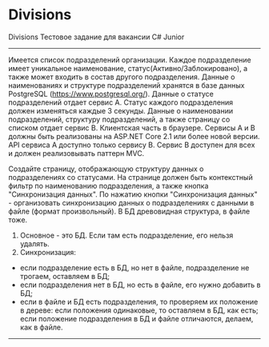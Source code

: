 # Divisions
 Divisions
Тестовое задание для вакансии C# Junior
___________________________________________________________________________________________________________________________________________________________________

Имеется список подразделений организации. 
Каждое подразделение имеет уникальное наименование, статус(Активно/Заблокировано), а также может входить в состав другого подразделения. 
Данные о наименованиях и структуре подразделений хранятся в базе данных PostgreSQL (https://www.postgresql.org/).
Данные о статусе подразделений отдает сервис А. Статус каждого подразделения должен изменяться каждые 3 секунды.
Данные о наименовании подразделений, структуру подразделений, а также страницу со списком отдает сервис B.
Клиентская часть в браузере. 
Сервисы А и B должны быть реализованы на ASP.NET Core 2.1 или более новой версии.
API сервиса А доступно только сервису B. Сервис B доступен для всех и должен реализовывать паттерн MVC.

Создайте страницу, отображающую структуру данных о подразделениях со статусами.
На странице должен быть контекстный фильтр по наименованию подразделения, а также кнопка "Синхронизация данных". 
По нажатию кнопки "Синхронизация данных" - организовать синхронизацию данных о подразделениях с данными в файле (формат произвольный).
В БД древовидная структура, в файле тоже.
1. Основное - это БД. Если там есть подразделение, его нельзя удалять.
2. Синхронизация:
- если подразделение есть в БД, но нет в файле, подразделение не трогаем, оставляем в БД;
- если подразделения нет в БД, но есть в файле, его нужно добавить в БД;
- если в файле и БД есть подразделения, то проверяем их положение в дереве: если положения одинаковые, то оставляем в БД, как есть; если положение подразделения в БД и файле отличаются, делаем, как в файле.

___________________________________________________________________________________________________________________________________________________________________

